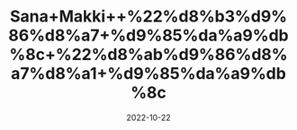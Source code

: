 ---
title: 'Sana+Makki++%22%d8%b3%d9%86%d8%a7+%d9%85%da%a9%db%8c+%22%d8%ab%d9%86%d8%a7%d8%a1+%d9%85%da%a9%db%8c'
date: '2022-10-22' 
metatag: '' 
inventory: '0' 
draft: false 
# meta description 
shortDescripton: '+Dried+Senna+Leaves+%22+Sana+Makki+leaves+contain+essential+oils+and+tannins+which+are+used+for+treating+a+variety+of+problems.+It+boosts+the+immune+system+which+is+also+very+important+in+the+current+situation+of+coronavirus.+Sana+Makki+leaves+are+very+effective+in+treating+acne%2c+constipation%2c+anemia%2c+and+many+more.'
description: 'Herbs+%d8%ac%da%91%db%8c+%d8%a8%d9%88%d9%b9%db%8c'
longdescription: ''
featured: True
# product Price
price: '50.0'
# Product Short Description
shortDescription: '+Dried+Senna+Leaves+%22+Sana+Makki+leaves+contain+essential+oils+and+tannins+which+are+used+for+treating+a+variety+of+problems.+It+boosts+the+immune+system+which+is+also+very+important+in+the+current+situation+of+coronavirus.+Sana+Makki+leaves+are+very+effective+in+treating+acne%2c+constipation%2c+anemia%2c+and+many+more.'
productID: '7EF7787F-1329-ED11-9968-005056B3A416'
type: 'products'
category: 'Herbs+%d8%ac%da%91%db%8c+%d8%a8%d9%88%d9%b9%db%8c' 
thumnailproduct: 'https://eraconnect.blob.core.windows.net/product-images/aminsaddiquidawakhana/7EF7787F-1329-ED11-9968-005056B3A416.webp' 
images:
  - image: 'https://eraconnect.blob.core.windows.net/product-images/aminsaddiquidawakhana/7EF7787F-1329-ED11-9968-005056B3A416.webp'  
Variants:
---